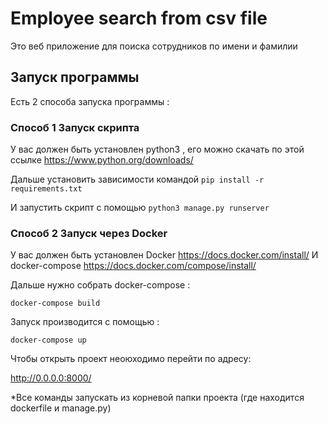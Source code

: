 # Employee search from csv file

Это веб приложение для поиска сотрудников по имени и фамилии

## Запуск программы 

Есть 2 способа запуска программы :

### Способ 1 Запуск скрипта

У вас должен быть установлен python3 , его можно скачать по этой ссылке  https://www.python.org/downloads/

Дальше установить зависимости командой `pip install -r requirements.txt`

И запустить скрипт с помощью `python3 manage.py runserver`

### Способ 2 Запуск через Docker 

У вас должен быть установлен Docker 
https://docs.docker.com/install/
И docker-compose 
https://docs.docker.com/compose/install/

Дальше нужно собрать docker-compose :

`docker-compose build`

Запуск производится с помощью :

`docker-compose up`

Чтобы открыть проект неоюходимо перейти по адресу:

http://0.0.0.0:8000/

*Все команды запускать из корневой папки проекта (где находится dockerfile и manage.py)




